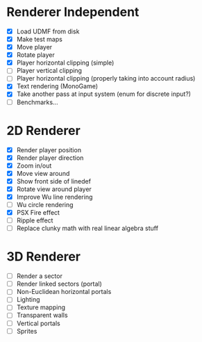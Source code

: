 # Renderer Independent

- [x] Load UDMF from disk
- [x] Make test maps
- [x] Move player
- [x] Rotate player
- [x] Player horizontal clipping (simple)
- [ ] Player vertical clipping
- [ ] Player horizontal clipping (properly taking into account radius)
- [x] Text rendering (MonoGame)
- [x] Take another pass at input system (enum for discrete input?)
- [ ] Benchmarks...

# 2D Renderer

- [x] Render player position
- [x] Render player direction
- [x] Zoom in/out
- [x] Move view around
- [x] Show front side of linedef
- [x] Rotate view around player
- [x] Improve Wu line rendering
- [ ] Wu circle rendering
- [x] PSX Fire effect
- [ ] Ripple effect
- [ ] Replace clunky math with real linear algebra stuff

# 3D Renderer

- [ ] Render a sector
- [ ] Render linked sectors (portal)
- [ ] Non-Euclidean horizontal portals
- [ ] Lighting
- [ ] Texture mapping
- [ ] Transparent walls
- [ ] Vertical portals
- [ ] Sprites